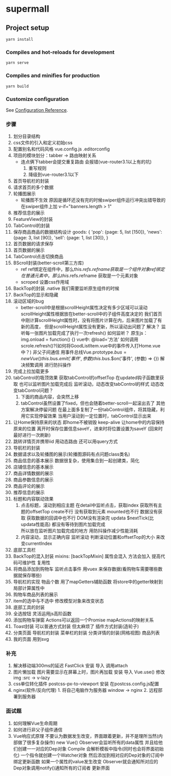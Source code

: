 # supermall

## Project setup
```
yarn install
```

### Compiles and hot-reloads for development
```
yarn serve
```

### Compiles and minifies for production
```
yarn build
```

### Customize configuration
See [Configuration Reference](https://cli.vuejs.org/config/).

### 步骤
1. 划分目录结构
2. css文件的引入和定义初始css
3. 配置别名和代码风格 vue.config.js  .editorconfig
4. 项目的模块划分：tabber -> 路由映射关系
    - 连点俩下tabber会提交重复路由  会报错(vue-router3.1以上有的坑)
      1. 重写规则
      2. 降级到vue-router3.1以下
5. 首页导航栏的封装
6. 请求首页的多个数据
7. 轮播图展示
    - 轮播图不生效
      原因是循环还没有完的时候swiper组件运行冲突出错导致的
      在swiper组件上加 v-if="banners.length > 1"
8. 推荐信息的展示
9. FeatureView的封装
10. TabControl的封装
11. 保存商品商品的数据结构设计
     goods: {
       'pop': {page: 5, list [150]},
       'news': {page: 3, list [90]},
       'sell': {page: 1, list [30]},
     }
12. 首页数据的请求保存
13. 首页数据的展示
14. TabControl点击切换商品
15. BScroll封装(better-scroll第三方库)
      - ref
        ref绑定在组件中，那么this.$refs.refname 获取是一个组件对象
        ref绑定在普通元素中，那么this.$refs.refname 获取是一个元素对象
      - scroped
        设置css作用域
16. BackTop的封装
     .native  我们需要监听原生组件的时候
17. BackTop的显示和隐藏
18. 滚动区域的bug
      - better-scroll中是根据scrollHeight属性决定有多少区域可以滚动
        scrollHeight属性根据放在better-scroll中的子组件高度决定的
        我们首页中刚计算scrollHeight属性时，没有将图片计算在内，后来图片加载了有新的高度，
        但是scrollHeight属性没有更新，所以滚动出问题了
      解决？
        监听每一张图片加载完成了执行一次refresh()
      如何监听？
        原生js：img.onload = function() {}
        vue中: @load='方法'
      如何调用scrole.refresh()?(如何将GoodListItem.vue中的事件传入打Home.vue中？)
        非父子间通信   用事件总线Vue.prototype.$bus = new Vue()  this.$bus.$emit('事件',参数) this.$bus.$on('事件', (参数) => {})
      解决频繁调用   进行防抖操作
19. 完成上拉加载更多
20. tabControl的吸顶效果
      获取tabControl的offsetTop   在updated钩子函数里获取    也可以监听图片加载完成后
      监听滚动，动态改变tabControl的样式
      动态改变tabControl问题？ 
       1. 下面的商品内容，会突然上移
       2. tabControl虽然设置了fixed，但也会随着better-scroll一起滚出去了
      其他方案解决停留问题
        在最上面多复制了一份tabControl组件，将其隐藏，利用它实现停留效果
        当用户滚动到一定位置时，tabControl显示出来
21. 让Home保持原来的状态
      即home不被销毁  keep-alive
      让home中的内容保持原来的位置
        离开时保存位置信息saveY，进来时将位置设置为saveY (回来时最好进行一次刷新)
22. 跳转详情页并携带iid
     用动态路由 还可以用query方式
23. 导航栏的封装
24. 数据请求以及轮播图的展示(轮播图源码有点问题class类名)
25. 商品信息的基本展示
      数据很复杂，使用集合到一起创建类，简化
26. 店铺信息的基本展示
27. 商品详情数据的展示
28. 商品参数信息的展示
29. 商品评论的展示
30. 推荐信息的展示
31. 标题和内容联动效果  
    1. 点击标题，滚动到相应主题
      在detail中监听点击，获取index  获取所有主题的offsetTop
      create不行 没有获取到元素   mounted也不行 数据没有获取  获取数据的回调中也不行  DOM没有渲染完
      updata $nextTick(比updata性能高)   都没有等待到图片加载完成  
      所以放在监听图片加载完成的地方 用防抖操作减少性能消耗
    2. 内容滚动，显示正确内容
       监听滚动 判断滚动位置和offsetTop的大小 来改变currentIndex
32. 底部工具栏
33. BackTop的混入封装
      mixins: [backTopMixin]  属性会混入 方法会加入
      提高代码可维护性 复用性  
34. 将商品添加到购物车
      监听点击事件
      用vuex   来保存数据(看购物车需要哪些数据就保存哪些)
35. 导航栏的实现
      物品个数
      用了mapGetters辅助函数  将store中的getter映射到局部计算属性中
36. 购物车商品列表的展示
37. item的选中与不选中
      修改模型对象来改变状态
38. 底部工具的封装
39. 全选按钮
    灵活运用js高阶函数
40. 添加购物车弹窗
      Actions可以返回一个Promise
      mapActions的映射关系
41. Toast封装
      可以普通方式封装  但太麻烦了
      插件方式封装(造轮子)
42. 分类页面
    导航栏的封装  菜单栏的封装  分类详情的封装(网格视图)  商品列表
43. 我的页面
      用到svg




### 补充
  1. 解决移动端300ms的延迟
    FastClick 安装 导入 调用attach
  2. 图片懒加载
      图片需要显示在屏幕上时，图片再加载
      安装 导入 Vue.use()  修改img :src -> v-lazy
  3. css单位转化插件
    postcss-px-to-viewport
    安装  在postcss.config.js配置
  4. nginx(软件/反向代理)
    1. 将自己电脑作为服务器 window -> nginx
    2. 远程部署到服务器
### 面试题
  1. 如何理解Vue生命周期
  2. 如何进行非父子组件通信
  3. Vue响应式原理
      不要认为数据发生改变，界面跟着更新，并不是理所当然(内部做了很多复杂操作)
      new Vue()  Observer会监听所有的data属性 并且给他们创建一一对应的Dep对象
                 Compile 会解析模板中指令(同时也会将界面初始化) 一个指令就创建一个Watcher对象 然后添加到相对应的Dep对象的订阅中 绑定更新函数 
                 如果一个属性的value发生改变 Observer就会通知所对应的Dep对象调用notify()通知所有的订阅者 更新界面
